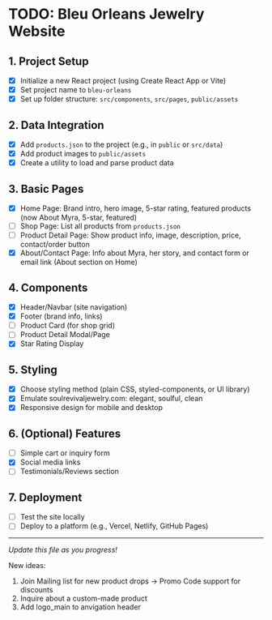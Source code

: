 # TODO: Bleu Orleans Jewelry Website

## 1. Project Setup
- [x] Initialize a new React project (using Create React App or Vite)
- [x] Set project name to `bleu-orleans`
- [x] Set up folder structure: `src/components`, `src/pages`, `public/assets`

## 2. Data Integration
- [x] Add `products.json` to the project (e.g., in `public` or `src/data`)
- [x] Add product images to `public/assets`
- [x] Create a utility to load and parse product data

## 3. Basic Pages
- [x] Home Page: Brand intro, hero image, 5-star rating, featured products (now About Myra, 5-star, featured)
- [ ] Shop Page: List all products from `products.json`
- [ ] Product Detail Page: Show product info, image, description, price, contact/order button
- [x] About/Contact Page: Info about Myra, her story, and contact form or email link (About section on Home)

## 4. Components
- [x] Header/Navbar (site navigation)
- [x] Footer (brand info, links)
- [ ] Product Card (for shop grid)
- [ ] Product Detail Modal/Page
- [x] Star Rating Display

## 5. Styling
- [x] Choose styling method (plain CSS, styled-components, or UI library)
- [x] Emulate soulrevivaljewelry.com: elegant, soulful, clean
- [x] Responsive design for mobile and desktop

## 6. (Optional) Features
- [ ] Simple cart or inquiry form
- [x] Social media links
- [ ] Testimonials/Reviews section

## 7. Deployment
- [ ] Test the site locally
- [ ] Deploy to a platform (e.g., Vercel, Netlify, GitHub Pages)

---

*Update this file as you progress!* 

New ideas:
1. Join Mailing list for new product drops
    -> Promo Code support for discounts
2. Inquire about a custom-made product
3. Add logo_main to anvigation header